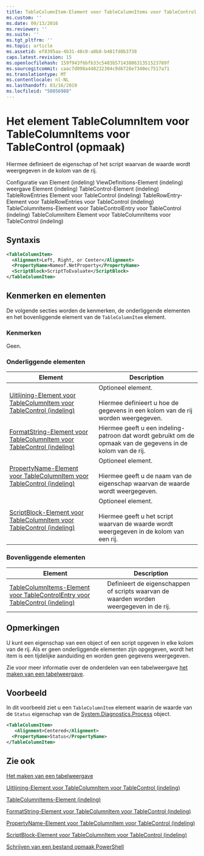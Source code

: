 ```yaml
---
title: TableColumnItem-Element voor TableColumnItems voor TableControl (indeling) | Microsoft Docs
ms.custom: ''
ms.date: 09/13/2016
ms.reviewer: ''
ms.suite: ''
ms.tgt_pltfrm: ''
ms.topic: article
ms.assetid: ef8395aa-4b31-48c0-a0b8-b481fd0b3738
caps.latest.revision: 15
ms.openlocfilehash: 159f943f6bfb33c5403b5714380631351523789f
ms.sourcegitcommit: caac7d098a448232304c9d6728e7340ec7517a71
ms.translationtype: MT
ms.contentlocale: nl-NL
ms.lasthandoff: 03/16/2019
ms.locfileid: "58056988"
---
```

# <a name="tablecolumnitem-element-for-tablecolumnitems-for-tablecontrol-format"></a>Het element TableColumnItem voor TableColumnItems voor TableControl (opmaak)

Hiermee definieert de eigenschap of het script waarvan de waarde wordt weergegeven in de kolom van de rij.

Configuratie van Element (indeling) ViewDefinitions-Element (indeling) weergave Element (indeling) TableControl-Element (indeling) TableRowEntries Element voor TableControl (indeling) TableRowEntry-Element voor TableRowEntries voor TableControl (indeling) TableColumnItems-Element voor TableControlEntry voor TableControl (indeling) TableColumnItem Element voor TableColumnItems voor TableControl (indeling)

## <a name="syntax"></a>Syntaxis

```xml
<TableColumnItem>
  <Alignment>Left, Right, or Center</Alignment>
  <PropertyName>Nameof.NetProperty</PropertyName>
  <ScriptBlock>ScriptToEvaluate</ScriptBlock>
</TableColumnItem>
```

## <a name="attributes-and-elements"></a>Kenmerken en elementen

De volgende secties worden de kenmerken, de onderliggende elementen en het bovenliggende element van de `TableColumnItem` element.

### <a name="attributes"></a>Kenmerken

Geen.

### <a name="child-elements"></a>Onderliggende elementen

|Element|Description|
|-------------|-----------------|
|[Uitlijning-Element voor TableColumnItem voor TableControl (indeling)](./alignment-element-for-tablecolumnitem-for-tablecontrol-format.md)|Optioneel element.<br /><br /> Hiermee definieert u hoe de gegevens in een kolom van de rij worden weergegeven.|
|[FormatString-Element voor TableColumnItem voor TableControl (indeling)](./formatstring-element-for-tablecolumnitem-for-tablecontrol-format.md)|Hiermee geeft u een indeling-patroon dat wordt gebruikt om de opmaak van de gegevens in de kolom van de rij.|
|[PropertyName-Element voor TableColumnItem voor TableControl (indeling)](./propertyname-element-for-tablecolumnitem-for-tablecontrol-format.md)|Optioneel element.<br /><br /> Hiermee geeft u de naam van de eigenschap waarvan de waarde wordt weergegeven.|
|[ScriptBlock-Element voor TableColumnItem voor TableControl (indeling)](./scriptblock-element-for-tablecolumnitem-for-tablecontrol-format.md)|Optioneel element.<br /><br /> Hiermee geeft u het script waarvan de waarde wordt weergegeven in de kolom van een rij.|

### <a name="parent-elements"></a>Bovenliggende elementen

|Element|Description|
|-------------|-----------------|
|[TableColumnItems-Element voor TableControlEntry voor TableControl (indeling)](./tablecolumnitems-element-for-tablerowentry-for-tablecontrol-format.md)|Definieert de eigenschappen of scripts waarvan de waarden worden weergegeven in de rij.|

## <a name="remarks"></a>Opmerkingen

U kunt een eigenschap van een object of een script opgeven in elke kolom van de rij. Als er geen onderliggende elementen zijn opgegeven, wordt het item is een tijdelijke aanduiding en worden geen gegevens weergegeven.

Zie voor meer informatie over de onderdelen van een tabelweergave [het maken van een tabelweergave](./creating-a-table-view.md).

## <a name="example"></a>Voorbeeld

In dit voorbeeld ziet u een `TableColumnItem` element waarin de waarde van de `Status` eigenschap van de [System.Diagnostics.Process](/dotnet/api/System.Diagnostics.Process) object.

```xml
<TableColumnItem>
   <Alignment>Centered</Alignment>
  <PropertyName>Status</PropertyName>
</TableColumnItem>

```

## <a name="see-also"></a>Zie ook

[Het maken van een tabelweergave](./creating-a-table-view.md)

[Uitlijning-Element voor TableColumnItem voor TableControl (indeling)](./alignment-element-for-tablecolumnitem-for-tablecontrol-format.md)

[TableColumnItems-Element (indeling)](./tablecolumnitems-element-for-tablerowentry-for-tablecontrol-format.md)

[FormatString-Element voor TableColumnItem voor TableControl (indeling)](./formatstring-element-for-tablecolumnitem-for-tablecontrol-format.md)

[PropertyName-Element voor TableColumnItem voor TableControl (indeling)](./propertyname-element-for-tablecolumnitem-for-tablecontrol-format.md)

[ScriptBlock-Element voor TableColumnItem voor TableControl (indeling)](./scriptblock-element-for-tablecolumnitem-for-tablecontrol-format.md)

[Schrijven van een bestand opmaak PowerShell](./writing-a-powershell-formatting-file.md)

